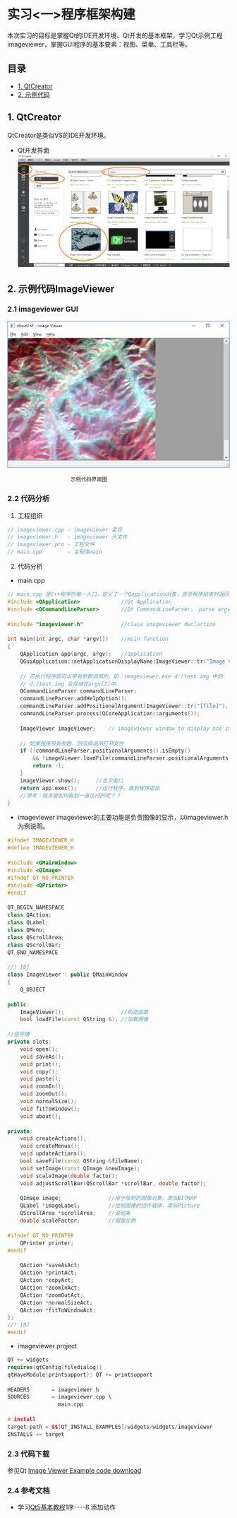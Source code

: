 # 实习<一>程序框架构建
本次实习的目标是掌握Qt的IDE开发环境、Qt开发的基本框架，学习Qt示例工程imageviewer，掌握GUI程序的基本要素：视图、菜单、工具栏等。

## 目录
- [1. QtCreator](#1_QtCreator)
- [2. 示例代码](#2_示例代码ImageViewer)

## 1. QtCreator
QtCreator是类似VS的IDE开发环境。
- Qt开发界面
![Qt开发界面](../Pics/Qt_face.png)

## 2. 示例代码ImageViewer
### 2.1 imageviewer GUI

![imageviewer](../Pics/imageviewer.png)
```
					示例代码界面图
```

### 2.2 代码分析
1. 工程组织

```c++
// imageviewer.cpp - imageviewer 实现
// imageviewer.h   - imageviewer 头文件
// imageviewer.pro - 工程文件
// main.cpp		   - 主程序main
```

2. 代码分析
- main.cpp

```c++
// main.cpp 是C++程序的唯一入口，定义了一个Qapplication对象，直至程序结束时返回。
#include <QApplication>				//Qt Application
#include <QCommandLineParser>		//Qt CommandLineParser， parse argv[]

#include "imageviewer.h"			//class imageviewer declartion

int main(int argc, char *argv[])	//main function
{
    QApplication app(argc, argv);	//application
    QGuiApplication::setApplicationDisplayName(ImageViewer::tr("Image Viewer"));	//Set Application Title
    
    // 可执行程序是可以带有参数调用的，如：imageviewer.exe d:/test.img 中的
    // d:/test.img 会存储在argv[1]中.
    QCommandLineParser commandLineParser;
    commandLineParser.addHelpOption();
    commandLineParser.addPositionalArgument(ImageViewer::tr("[file]"), ImageViewer::tr("Image file to open."));	//bind the 1st parameters with open
    commandLineParser.process(QCoreApplication::arguments());
    
    ImageViewer imageViewer;	// imageviewer window to display one image
    
    // 如果程序带有参数，则选择调用打开文件
    if (!commandLineParser.positionalArguments().isEmpty()
        && !imageViewer.loadFile(commandLineParser.positionalArguments().front())) {
        return -1;
    }
    imageViewer.show();		//显示窗口
    return app.exec();		//运行程序，直到程序退出
    //思考：程序是如何做到一直运行的呢？？
}
```

- imageviewer
  imageviewer的主要功能是负责图像的显示，以imageviewer.h为例说明。

```c++
#ifndef IMAGEVIEWER_H
#define IMAGEVIEWER_H

#include <QMainWindow>
#include <QImage>
#ifndef QT_NO_PRINTER
#include <QPrinter>
#endif

QT_BEGIN_NAMESPACE
class QAction;
class QLabel;
class QMenu;
class QScrollArea;
class QScrollBar;
QT_END_NAMESPACE

//! [0]
class ImageViewer : public QMainWindow
{
    Q_OBJECT

public:
    ImageViewer();					//构造函数
    bool loadFile(const QString &);	//加载图像

//信号槽
private slots:
    void open();
    void saveAs();
    void print();
    void copy();
    void paste();
    void zoomIn();
    void zoomOut();
    void normalSize();
    void fitToWindow();
    void about();

private:
    void createActions();
    void createMenus();
    void updateActions();
    bool saveFile(const QString &fileName);
    void setImage(const QImage &newImage);
    void scaleImage(double factor);
    void adjustScrollBar(QScrollBar *scrollBar, double factor);

    QImage image;				//用于绘制的图像对象，类似BITMAP
    QLabel *imageLabel;			//绘制图像的控件载体，类似Picture
    QScrollArea *scrollArea;	//滚动条
    double scaleFactor;			//缩放比例

#ifndef QT_NO_PRINTER
    QPrinter printer;
#endif

    QAction *saveAsAct;
    QAction *printAct;
    QAction *copyAct;
    QAction *zoomInAct;
    QAction *zoomOutAct;
    QAction *normalSizeAct;
    QAction *fitToWindowAct;
};
//! [0]
#endif
```

- imageviewer project
```c++
QT += widgets
requires(qtConfig(filedialog))
qtHaveModule(printsupport): QT += printsupport

HEADERS       = imageviewer.h
SOURCES       = imageviewer.cpp \
                main.cpp

# install
target.path = $$[QT_INSTALL_EXAMPLES]/widgets/widgets/imageviewer
INSTALLS += target
```

### 2.3 代码下载
参见Qt [Image Viewer Example code download](../Code/imageviewer.rar)

### 2.4 参考文档
- 学习[Qt5基本教程](https://blog.csdn.net/Louis_815/article/details/54286544)1序----8.添加动作